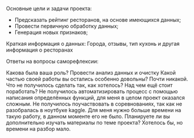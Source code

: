 Основные цели и задачи проекта:
- Предсказать рейтинг ресторанов, на основе имеющихся данных;
- Провести первичную обработку данных;
- Генерация новых признаков;

Краткая информация о данных:
Города, отзывы, тип кухонь и другая информация о ресторанах

Ответы на вопросы саморефлексии:

Какова была ваша роль?
Провести анализ данных и очистку
Какой частью своей работы вы остались особенно довольны?
Почти никакой.
Что не получилось сделать так, как хотелось? Над чем ещё стоит поработать?
Не получилось автоматизировать процесс с помощью написания определённых функций, для меня в целом проект оказался сложным.
Не получилось поучаствовать в соревнованиях, так как не разобралась в ноутбуке kaggle. Для меня нужно больше времени на такую работу, в данном моменте его не было.
Планируете ли вы дополнительно изучать материалы по теме проекта?
Хотелось бы, но времени на разбор мало.
